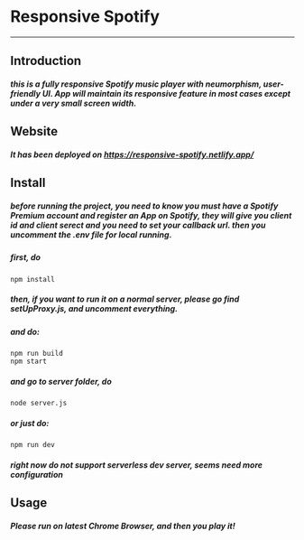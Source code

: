 # Responsive Spotify

---

## Introduction

##### this is a fully responsive Spotify music player with neumorphism, user-friendly UI. App will maintain its responsive feature in most cases except under a very small screen width.

## Website

##### It has been deployed on https://responsive-spotify.netlify.app/

## Install

##### before running the project, you need to know you must have a Spotify Premium account and register an App on Spotify, they will give you client id and client serect and you need to set your callback url. then you uncomment the .env file for local running.

##### first, do

```shell
npm install
```

##### then, if you want to run it on a normal server, please go find setUpProxy.js, and uncomment everything.

##### and do:

```shell
npm run build
npm start
```

##### and go to server folder, do

```shell
node server.js
```

##### or just do:

```shell
npm run dev
```

##### right now do not support serverless dev server, seems need more configuration

## Usage

##### Please run on latest Chrome Browser, and then you play it!
